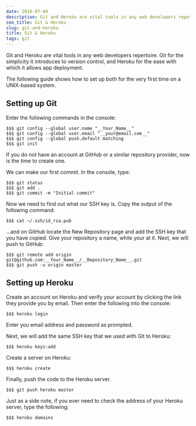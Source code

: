 ```yaml
---
date: 2016-07-09
description: Git and Heroku are vital tools in any web developers repertoire. Git for the simplicity it introduces to version control, and Heroku for the ease with which it allows app deployment. The following is quick-start guide to get you up and running.
seo_title: Git & Heroku
slug: git-and-heroku
title: Git & Heroku
tags: git
---
```


Git and Heroku are vital tools in any web developers repertoire. Git for the simplicity it introduces to version control, and Heroku for the ease with which it allows app deployment.

The following guide shows how to set up both for the very first time on a UNIX-based system.

## Setting up Git

Enter the following commands in the console:

```
$$$ git config --global user.name "__Your_Name__"
$$$ git config --global user.email "__your@email.com__"
$$$ git config --global push.default matching
$$$ git init
```

If you do not have an account at GitHub or a similar repository provider, now is the time to create one.

We can make our first commit. In the console, type:

```
$$$ git status
$$$ git add .
$$$ git commit -m "Initial commit"
```

Now we need to find out what our SSH key is. Copy the output of the following command:

```
$$$ cat ~/.ssh/id_rsa.pub
```

...and on GitHub locate the New Repository page and add the SSH key that you have copied. Give your repository a name, while your at it.
Next, we will push to GitHub:

```
$$$ git remote add origin git@github.com:__Your_Name__/__Repository_Name__.git
$$$ git push -u origin master
```

## Setting up Heroku

Create an account on Heroku and verify your account by clicking the link they provide you by email. Then enter the following into the console:

```
$$$ heroku login
```

Enter you email address and password as prompted.

Next, we will add the same SSH key that we used with Git to Heroku:

```
$$$ heroku keys:add
```

Create a server on Heroku:

```
$$$ heroku create
```

Finally, push the code to the Heroku server.

```
$$$ git push heroku master
```

Just as a side note, if you ever need to check the address of your Heroku server, type the following:

```
$$$ heroku domains
```
